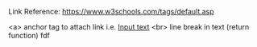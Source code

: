 Link Reference: <https://www.w3schools.com/tags/default.asp>

\<a>  anchor tag to attach link i.e. <a href="https://example.com">Input text</a>
\<br> line break in text (return function)
fdf
